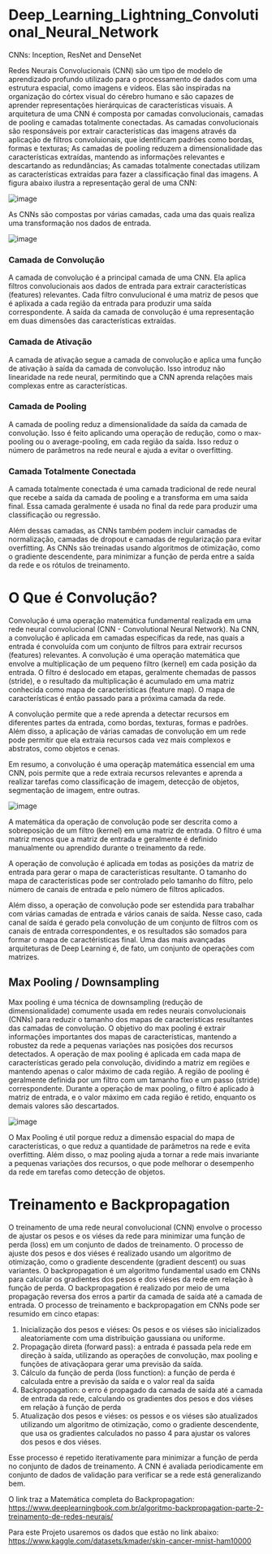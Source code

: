 # Deep_Learning_Lightning_Convolutional_Neural_Network
CNNs: Inception, ResNet and DenseNet

Redes Neurais Convolucionais (CNN) são um tipo de modelo de aprendizado profundo utilizado para o processamento de dados com uma estrutura espacial, como imagens e vídeos. Elas são inspiradas na organização do córtex visual do cérebro humano e são capazes de aprender representações hierárquicas de características visuais.
A arquitetura de uma CNN é composta por camadas convolucionais, camadas de pooling e camadas totalmente conectadas. As camadas convolucionais são responsáveis por extrair características das imagens através da aplicação de filtros convoluionais, que identificam padrões como bordas, formas e texturas; As camadas de pooling reduzem a dimensionalidade das características extraídas, mantendo as informações relevantes e descartando as redundâncias; As camadas totalmente conectadas utilizam as características extraídas para fazer a classificação final das imagens. A figura abaixo ilustra a representação geral de uma CNN:

![image](https://github.com/WeberSouzaWeb/Deep_Learning_Lightning_Convolutional_Neural_Network/assets/107212929/8843294e-21e0-4419-b87c-8306e9c42634)

As CNNs são compostas por várias camadas, cada uma das quais realiza uma transformação nos dados de entrada.


![image](https://github.com/WeberSouzaWeb/Deep_Learning_Lightning_Convolutional_Neural_Network/assets/107212929/fa9b5407-6c6a-44c3-9f83-40a6253fd46a)

### Camada de Convolução
  A camada de convolução é a principal camada de uma CNN. Ela aplica filtros convolucionais aos dados de entrada para extrair características (features) relevantes. Cada filtro convulucional é uma matriz de pesos que é aplixada a cada região da entrada para produzir uma saída correspondente. A saída da camada de convolução é uma representação em duas dimensões das características extraídas.

### Camada de Ativação
  A camada de ativação segue a camada de convolução e aplica uma função de ativação à saída da camada de convolução. Isso introduz não linearidade na rede neural, permitindo que a CNN aprenda relações mais complexas entre as características.

### Camada de Pooling
  A camada de pooling reduz a dimensionalidade da saída da camada de convolução. Isso é feito aplicando uma operação de redução, como o max-pooling ou o average-pooling, em cada região da saída. Isso reduz o número de parâmetros na rede neural e ajuda a evitar o overfitting.

### Camada Totalmente Conectada
  A camada totalmente conectada é uma camada tradicional de rede neural que recebe a saída da camada de pooling e a transforma em uma saída final. Essa camada geralmente é usada no final da rede para produzir uma classificação ou regressão.

  Além dessas camadas, as CNNs também podem incluir camadas de normalização, camadas de dropout e camadas de regularização para evitar overfitting. As CNNs são treinadas usando algoritmos de otimização, como o gradiente descendente, para minimizar a função de perda entre a saída da rede e os rótulos de treinamento.


# O Que é Convolução?
Convolução é uma operação matemática fundamental realizada em uma rede neural convolucional (CNN - Convolutional Neural Network). Na CNN, a convolução é aplicada em camadas específicas da rede, nas quais a entrada é convoluída com um conjunto de filtros para extrair recursos (features) relevantes. 
A convolução é uma operação matemática que envolve a multiplicação de um pequeno filtro (kernel) em cada posição da entrada. O filtro é deslocado em etapas, geralmente chemadas de passos (stride), e o resultado da multiplicação é acumulado em uma matriz conhecida como mapa de características (feature map). O mapa de características é então passado para a próxima camada da rede.

A convolução permite que a rede aprenda a detectar recursos em diferentes partes da entrada, como bordas, texturas, formas e padrões. Além disso, a aplicação de várias camadas de convolução em um rede pode permitir que ela extraia recursos cada vez mais complexos e abstratos, como objetos e cenas.

Em resumo, a convolução é uma operaçãp matemática essencial em uma CNN, pois permite que a rede extraia recursos relevantes e aprenda a realizar tarefas como classificação de imagem, detecção de objetos, segmentação de imagem, entre outras.

![image](https://github.com/WeberSouzaWeb/Deep_Learning_Lightning_Convolutional_Neural_Network/assets/107212929/c4b10081-4734-4660-ac13-d47104ec099f)

A matemática da operação de convolução pode ser descrita como a sobreposição de um filtro (kernel) em uma matriz de entrada. O filtro é uma matriz menos que a matriz de entrada e geralmente é definido manualmente ou aprendido durante o treinamento da rede.

  A operação de convolução é aplicada em todas as posições da matriz de entrada para gerar o mapa de características resultante. O tamanho do mapa de características pode ser controlado pelo tamanho do filtro, pelo número de canais de entrada e pelo número de filtros aplicados. 

  Além disso, a operação de convolução pode ser estendida para trabalhar com várias camadas de entrada e vários canais de saída. Nesse caso, cada canal de saída é gerado pela convolução de um conjunto de filtros com os canais de entrada correspondentes, e os resultados são somados para formar o mapa de caractéristicas final. Uma das mais avançadas arquiteturas de Deep Learning é, de fato, um conjunto de operações com matrizes.

## Max Pooling / Downsampling
 Max pooling é uma técnica de downsampling (redução de dimensionalidade) comumente usada em redes neurais convolucionais (CNNs) para reduzir o tamanho dos mapas de características resultantes das camadas de convolução. O objetivo do max pooling é extrair informações importantes dos mapas de características, mantendo a robustez da rede a pequenas variações nas posições dos recursos detectados.
  A operação de max pooling é aplicada em cada mapa de características gerado pela convolução, dividindo a matriz em regiões e mantendo apenas o calor máximo de cada região. A região de pooling é geralmente definida por um filtro com um tamanho fixo e um passo (stride) correspondente. Durante a operação de max pooling, o filtro é aplicado à matriz de entrada, e o valor máximo em cada região é retido, enquanto os demais valores são descartados.

![image](https://github.com/WeberSouzaWeb/Deep_Learning_Lightning_Convolutional_Neural_Network/assets/107212929/43f60607-3c94-47b2-8735-04b8552eab24)

  O Max Pooling é util porque reduz a dimensão espacial do mapa de características, o que reduz a quantidade de parâmetros na rede e evita overfitting. Além disso, o maz pooling ajuda a tornar a rede mais invariante a pequenas variações dos recursos, o que pode melhorar o desempenho da rede em tarefas como detecção de objetos.

# Treinamento e Backpropagation
  O treinamento de uma rede neural convolucional (CNN) envolve o processo de ajustar os pesos e os viéses da rede para minimizar uma função de perda (loss) em um conjunto de dados de treinamento. O processo de ajuste dos pesos e dos viéses é realizado usando um algoritmo de otimização, como o gradiente descendente (gradient descent) ou suas variantes.
  O backpropagation é um algoritmo fundamental usado em CNNs para calcular os gradientes dos pesos e dos viéses da rede em relação à função de perda. O backpropagation é realizado por meio de uma propagação reversa dos erros a partir da camada de saída até a camada de entrada.
  O processo de treinamento e backpropagation em CNNs pode ser resumido em cinco etapas:
  1. Inicialização dos pesos e viéses: Os pesos e os viéses são inicializados aleatoriamente com uma distribuição gaussiana ou uniforme.
  2. Propagação direta (forward pass): a entrada é passada pela rede em direção à saída, utilizando as operações de convolução, max pooling e funções de ativaçãopara gerar uma previsão da saída.
  3. Cálculo da função de perda (loss function): a função de perda é calculada entre a previsão da saída e o valor real da saída
  4. Backpropagation: o erro é propagado da camada de saída até a camada de entrada da rede, calculando os gradientes dos pesos e dos viéses em relação à função de perda
  5. Atualização dos pesos e viéses: os pessos e os viéses são atualizados utilizando um algoritmo de otimização, como o gradiente descendente, que usa os gradientes calculados no passo 4 para ajustar os valores dos pesos e dos viéses.

Esse processo é repetido iterativamente para minimizar a função de perda no conjunto de dados de treinamento. A CNN é avaliada periodicamente em conjunto de dados de validação para verificar se a rede está generalizando bem.

O link traz a Matemática completa do Backpropagation: https://www.deeplearningbook.com.br/algoritmo-backpropagation-parte-2-treinamento-de-redes-neurais/


Para este Projeto usaremos os dados que estão no link abaixo:
https://www.kaggle.com/datasets/kmader/skin-cancer-mnist-ham10000

